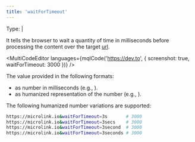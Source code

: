 ```yaml
---
title: 'waitForTimeout'
--- 
```


Type: <TypeContainer><Type children='<string>'/> | <Type children='<number>'/></TypeContainer><br/>

It tells the browser to wait a quantity of time in milliseconds before processing the content over the target [url](/docs/api/parameters/url).

<MultiCodeEditor languages={mqlCode('https://dev.to', { screenshot: true, waitForTimeout: 3000 })} />

The value provided in the following formats:

- as number in milliseconds (e.g., <Type children="3000"/>).
- as humanized representation of the number (e.g., <Type children="'3s'"/>).

The following humanized number variations are supported:

```bash
https://microlink.io&waitForTimeout=3s       # 3000
https://microlink.io&waitForTimeout=3secs    # 3000
https://microlink.io&waitForTimeout=3second  # 3000
https://microlink.io&waitForTimeout=3seconds # 3000
```
